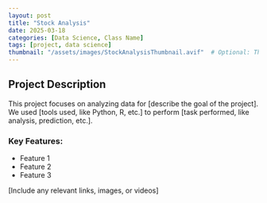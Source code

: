 ```yaml
---
layout: post
title: "Stock Analysis"
date: 2025-03-18
categories: [Data Science, Class Name]
tags: [project, data science]
thumbnail: "/assets/images/StockAnalysisThumbnail.avif"  # Optional: Thumbnail for project image
---
```


## Project Description

This project focuses on analyzing data for [describe the goal of the project]. We used [tools used, like Python, R, etc.] to perform [task performed, like analysis, prediction, etc.].

### Key Features:
- Feature 1
- Feature 2
- Feature 3

[Include any relevant links, images, or videos]
